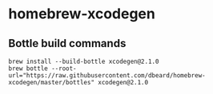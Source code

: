 # homebrew-xcodegen

## Bottle build commands 

```shell
brew install --build-bottle xcodegen@2.1.0
brew bottle --root-url="https://raw.githubusercontent.com/dbeard/homebrew-xcodegen/master/bottles" xcodegen@2.1.0
```